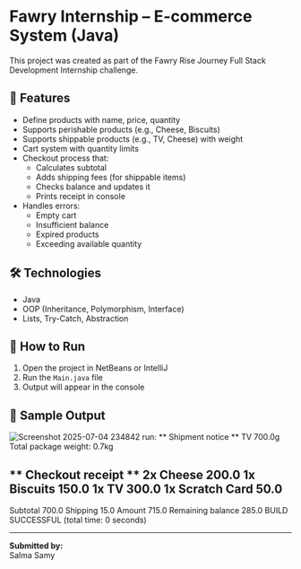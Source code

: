 # Fawry Internship – E-commerce System (Java)

This project was created as part of the Fawry Rise Journey Full Stack Development Internship challenge.

## 🚀 Features

- Define products with name, price, quantity
- Supports perishable products (e.g., Cheese, Biscuits)
- Supports shippable products (e.g., TV, Cheese) with weight
- Cart system with quantity limits
- Checkout process that:
  - Calculates subtotal
  - Adds shipping fees (for shippable items)
  - Checks balance and updates it
  - Prints receipt in console
- Handles errors:
  - Empty cart
  - Insufficient balance
  - Expired products
  - Exceeding available quantity

## 🛠 Technologies

- Java
- OOP (Inheritance, Polymorphism, Interface)
- Lists, Try-Catch, Abstraction

## 🧪 How to Run

1. Open the project in NetBeans or IntelliJ
2. Run the `Main.java` file
3. Output will appear in the console

## 📸 Sample Output

![Screenshot 2025-07-04 234842](https://github.com/user-attachments/assets/9a068324-a794-432b-ac07-dd8c0588f7ff)
run:
** Shipment notice **
TV	700.0g
Total package weight: 0.7kg

** Checkout receipt **
2x Cheese	200.0
1x Biscuits	150.0
1x TV	300.0
1x Scratch Card	50.0
----------------------
Subtotal	700.0
Shipping	15.0
Amount	715.0
Remaining balance	285.0
BUILD SUCCESSFUL (total time: 0 seconds)

---

**Submitted by:**  
Salma Samy  
